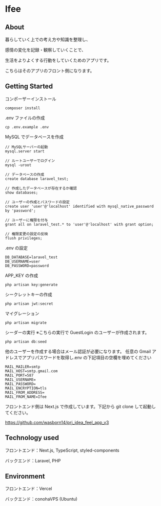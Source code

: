 # Ifee

## About

暮らしていく上での考え方や知識を整理し、

感情の変化を記録・観察していくことで、

生活をよりよくする行動をしていくためのアプリです。

こちらはそのアプリのフロント側になります。

## Getting Started

コンポーザーインストール

```
composer install
```

.env ファイルの作成

```
cp .env.example .env
```

MySQL でデータベースを作成

```
// MySQLサーバーの起動
mysql.server start

// ルートユーザーでログイン
mysql -uroot

// データベースの作成
create database laravel_test;

// 作成したデータベースが存在するか確認
show databases;

// ユーザーの作成とパスワードの設定
create user 'user'@'localhost' identified with mysql_native_password by 'password';

// ユーザーに権限を付与
grant all on laravel_test.* to 'user'@'localhost' with grant option;

// 権限変更の設定の反映
flush privileges;
```

.env の設定

```
DB_DATABASE=laravel_test
DB_USERNAME=user
DB_PASSWORD=password
```

APP_KEY の作成

```
php artisan key:generate
```

シークレットキーの作成

```
php artisan jwt:secret
```

マイグレーション

```
php artisan migrate
```

シーダーの実行
※こちらの実行で GuestLogin のユーザーが作成されます。

```
php artisan db:seed
```

他のユーザーを作成する場合はメール認証が必要になります。
任意の Gmail アドレスでアプリパスワードを取得し.env の下記項目の空欄を埋めてください

```
MAIL_MAILER=smtp
MAIL_HOST=smtp.gmail.com
MAIL_PORT=587
MAIL_USERNAME=
MAIL_PASSWORD=
MAIL_ENCRYPTION=tls
MAIL_FROM_ADDRESS=
MAIL_FROM_NAME=Ifee
```

フロントエンド側は Next.js で作成しています。下記から git clone して起動してください。

https://github.com/wasborn14/prj_idea_feel_app_v3

## Technology used

フロントエンド：Next.js, TypeScript, styled-components

バックエンド：Laravel, PHP

## Environment

フロントエンド：Vercel

バックエンド：conohaVPS (Ubuntu)
